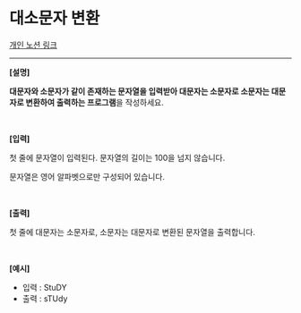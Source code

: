# 대소문자 변환

[개인 노션 링크](https://jinwonyoon.notion.site/letter_convert-a4162926c2d64e2285ef9800729e6ac9)

---

**[설명]**

**대문자와 소문자가 같이 존재하는 문자열을 입력받아 대문자는 소문자로 소문자는 대문자로 변환하여 출력하는 프로그램**을 작성하세요.

</br>

**[입력]**

첫 줄에 문자열이 입력된다. 문자열의 길이는 100을 넘지 않습니다.

문자열은 영어 알파벳으로만 구성되어 있습니다.

</br>

**[출력]**

첫 줄에 대문자는 소문자로, 소문자는 대문자로 변환된 문자열을 출력합니다.

</br>

**[예시]**
- 입력 : StuDY
- 출력 : sTUdy